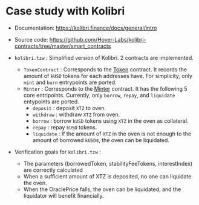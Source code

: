 # Case study with Kolibri
- Documentation: https://kolibri.finance/docs/general/intro
- Source code: https://github.com/Hover-Labs/kolibri-contracts/tree/master/smart_contracts

- `kolibri.tzw` : Simplified version of Kolibri. 2 contracts are implemented.
    - `TokenContract` : Corresponds to the [Token](https://github.com/Hover-Labs/kolibri-contracts/blob/master/smart_contracts/token.py) contract. It records the amount of `kUSD` tokens for each addresses have.  For simplicity, only `mint` and `burn` entrypoints are ported.
    - `Minter` : Corresponds to the [Minter](https://github.com/Hover-Labs/kolibri-contracts/blob/master/smart_contracts/minter.py) contract.
    It has the following 5 core entripoints. Currently, only `borrow`, `repay`, and `liquidate` entypoints are ported.
        - `deposit` : deposit `XTZ` to oven.
        - `withdraw` : withdraw `XTZ` from oven. 
        - `borrow` : borrow `kUSD` tokens using `XTZ` in the oven as collateral.
        - `repay` : repay `kUSD` tokens.
        - `liquidate` : If the amount of `XTZ` in the oven is not enough to the amount of borrowed `kUSD`s, the oven can be liquidated.

- Verification goals for `kolibri.tzw` :
    - The parameters (borrowedToken, stabilityFeeTokens, interestIndex) are correctly calculated
    - When a sufficient amount of XTZ is deposited, no one can liquidate the oven.
    - When the OraclePrice falls, the oven can be liquidated, and the liquidator will benefit financially.
    <!--
        In the original Kolibri code, the functions of the Minter contract is called from [Oven](https://github.com/Hover-Labs/kolibri-contracts/blob/master/smart_contracts/oven.py) contracts through the [Oven-Proxy](https://github.com/Hover-Labs/kolibri-contracts/blob/master/smart_contracts/oven-proxy.py) contract, and the Minter contract linked with the proxy contract can be updated with governance.
    -->

